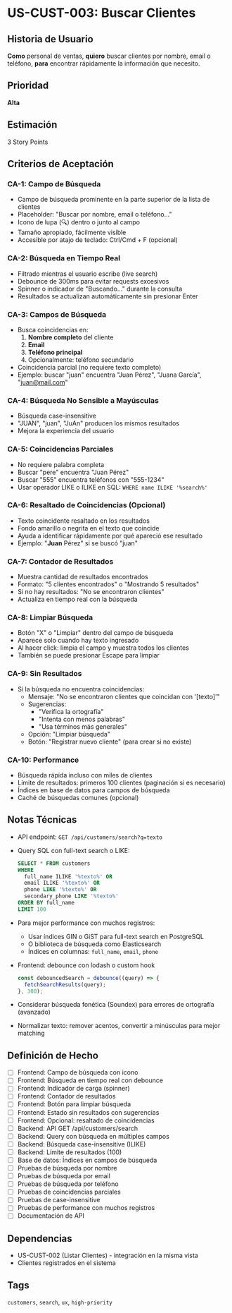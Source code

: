 # US-CUST-003: Buscar Clientes

## Historia de Usuario
**Como** personal de ventas,
**quiero** buscar clientes por nombre, email o teléfono,
**para** encontrar rápidamente la información que necesito.

## Prioridad
**Alta**

## Estimación
3 Story Points

## Criterios de Aceptación

### CA-1: Campo de Búsqueda
- Campo de búsqueda prominente en la parte superior de la lista de clientes
- Placeholder: "Buscar por nombre, email o teléfono..."
- Icono de lupa (🔍) dentro o junto al campo
- Tamaño apropiado, fácilmente visible
- Accesible por atajo de teclado: Ctrl/Cmd + F (opcional)

### CA-2: Búsqueda en Tiempo Real
- Filtrado mientras el usuario escribe (live search)
- Debounce de 300ms para evitar requests excesivos
- Spinner o indicador de "Buscando..." durante la consulta
- Resultados se actualizan automáticamente sin presionar Enter

### CA-3: Campos de Búsqueda
- Busca coincidencias en:
  1. **Nombre completo** del cliente
  2. **Email**
  3. **Teléfono principal**
  4. Opcionalmente: teléfono secundario
- Coincidencia parcial (no requiere texto completo)
- Ejemplo: buscar "juan" encuentra "Juan Pérez", "Juana García", "juan@mail.com"

### CA-4: Búsqueda No Sensible a Mayúsculas
- Búsqueda case-insensitive
- "JUAN", "juan", "JuAn" producen los mismos resultados
- Mejora la experiencia del usuario

### CA-5: Coincidencias Parciales
- No requiere palabra completa
- Buscar "pere" encuentra "Juan Pérez"
- Buscar "555" encuentra teléfonos con "555-1234"
- Usar operador LIKE o ILIKE en SQL: `WHERE name ILIKE '%search%'`

### CA-6: Resaltado de Coincidencias (Opcional)
- Texto coincidente resaltado en los resultados
- Fondo amarillo o negrita en el texto que coincide
- Ayuda a identificar rápidamente por qué apareció ese resultado
- Ejemplo: "**Juan** Pérez" si se buscó "juan"

### CA-7: Contador de Resultados
- Muestra cantidad de resultados encontrados
- Formato: "5 clientes encontrados" o "Mostrando 5 resultados"
- Si no hay resultados: "No se encontraron clientes"
- Actualiza en tiempo real con la búsqueda

### CA-8: Limpiar Búsqueda
- Botón "X" o "Limpiar" dentro del campo de búsqueda
- Aparece solo cuando hay texto ingresado
- Al hacer click: limpia el campo y muestra todos los clientes
- También se puede presionar Escape para limpiar

### CA-9: Sin Resultados
- Si la búsqueda no encuentra coincidencias:
  - Mensaje: "No se encontraron clientes que coincidan con '[texto]'"
  - Sugerencias:
    - "Verifica la ortografía"
    - "Intenta con menos palabras"
    - "Usa términos más generales"
  - Opción: "Limpiar búsqueda"
  - Botón: "Registrar nuevo cliente" (para crear si no existe)

### CA-10: Performance
- Búsqueda rápida incluso con miles de clientes
- Límite de resultados: primeros 100 clientes (paginación si es necesario)
- Índices en base de datos para campos de búsqueda
- Caché de búsquedas comunes (opcional)

## Notas Técnicas
- API endpoint: `GET /api/customers/search?q=texto`
- Query SQL con full-text search o LIKE:
  ```sql
  SELECT * FROM customers
  WHERE
    full_name ILIKE '%texto%' OR
    email ILIKE '%texto%' OR
    phone LIKE '%texto%' OR
    secondary_phone LIKE '%texto%'
  ORDER BY full_name
  LIMIT 100
  ```
- Para mejor performance con muchos registros:
  - Usar índices GIN o GiST para full-text search en PostgreSQL
  - O biblioteca de búsqueda como Elasticsearch
  - Índices en columnas: `full_name`, `email`, `phone`

- Frontend: debounce con lodash o custom hook
  ```javascript
  const debouncedSearch = debounce((query) => {
    fetchSearchResults(query);
  }, 300);
  ```

- Considerar búsqueda fonética (Soundex) para errores de ortografía (avanzado)
- Normalizar texto: remover acentos, convertir a minúsculas para mejor matching

## Definición de Hecho
- [ ] Frontend: Campo de búsqueda con icono
- [ ] Frontend: Búsqueda en tiempo real con debounce
- [ ] Frontend: Indicador de carga (spinner)
- [ ] Frontend: Contador de resultados
- [ ] Frontend: Botón para limpiar búsqueda
- [ ] Frontend: Estado sin resultados con sugerencias
- [ ] Frontend: Opcional: resaltado de coincidencias
- [ ] Backend: API GET /api/customers/search
- [ ] Backend: Query con búsqueda en múltiples campos
- [ ] Backend: Búsqueda case-insensitive (ILIKE)
- [ ] Backend: Límite de resultados (100)
- [ ] Base de datos: Índices en campos de búsqueda
- [ ] Pruebas de búsqueda por nombre
- [ ] Pruebas de búsqueda por email
- [ ] Pruebas de búsqueda por teléfono
- [ ] Pruebas de coincidencias parciales
- [ ] Pruebas de case-insensitive
- [ ] Pruebas de performance con muchos registros
- [ ] Documentación de API

## Dependencias
- US-CUST-002 (Listar Clientes) - integración en la misma vista
- Clientes registrados en el sistema

## Tags
`customers`, `search`, `ux`, `high-priority`
